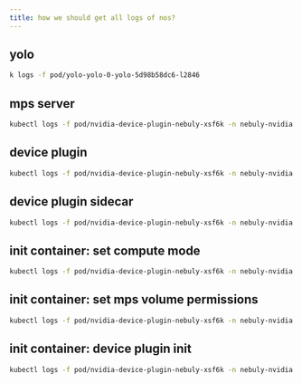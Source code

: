 ```yaml
---
title: how we should get all logs of nos?
---
```


## yolo

```bash
k logs -f pod/yolo-yolo-0-yolo-5d98b58dc6-l2846
```

## mps server

```bash
kubectl logs -f pod/nvidia-device-plugin-nebuly-xsf6k -n nebuly-nvidia -c nvidia-mps-server
```

## device plugin

```bash
kubectl logs -f pod/nvidia-device-plugin-nebuly-xsf6k -n nebuly-nvidia -c nvidia-device-plugin-ctr
```

## device plugin sidecar

```bash
kubectl logs -f pod/nvidia-device-plugin-nebuly-xsf6k -n nebuly-nvidia -c nvidia-device-plugin-sidecar 
```

## init container: set compute mode

```bash
kubectl logs -f pod/nvidia-device-plugin-nebuly-xsf6k -n nebuly-nvidia -c set-compute-mode
```

## init container: set mps volume permissions

```bash
kubectl logs -f pod/nvidia-device-plugin-nebuly-xsf6k -n nebuly-nvidia -c set-nvidia-mps-volume-permissions
```

## init container: device plugin init

```bash
kubectl logs -f pod/nvidia-device-plugin-nebuly-xsf6k -n nebuly-nvidia -c nvidia-device-plugin-init 
```
